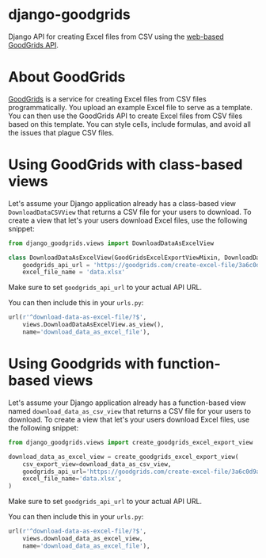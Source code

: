 # django-goodgrids
Django API for creating Excel files from CSV using the [web-based GoodGrids API](https://goodgrids.com).

# About GoodGrids

[GoodGrids](https://goodgrids.com) is a service for creating Excel files from CSV files programmatically. You upload an example Excel file to serve as a template. You can then use the GoodGrids API to create Excel files from CSV files based on this template. You can style cells, include formulas, and avoid all the issues that plague CSV files.

# Using GoodGrids with class-based views

Let's assume your Django application already has a class-based view `DownloadDataCSVView` that returns a CSV file for your users to download. To create a view that let's your users download Excel files, use the following snippet:

```python
from django_goodgrids.views import DownloadDataAsExcelView

class DownloadDataAsExcelView(GoodGridsExcelExportViewMixin, DownloadDataCSVView):
    goodgrids_api_url = 'https://goodgrids.com/create-excel-file/3a6c0d9ac7c74d'
    excel_file_name = 'data.xlsx'
```

Make sure to set `goodgrids_api_url` to your actual API URL.

You can then include this in your `urls.py`:

```python
url(r'^download-data-as-excel-file/?$',
    views.DownloadDataAsExcelView.as_view(),
    name='download_data_as_excel_file'),
```

# Using Goodgrids with function-based views

Let's assume your Django application already has a function-based view named `download_data_as_csv_view` that returns a CSV file for your users to download. To create a view that let's your users download Excel files, use the following snippet:

```python
from django_goodgrids.views import create_goodgrids_excel_export_view

download_data_as_excel_view = create_goodgrids_excel_export_view(
    csv_export_view=download_data_as_csv_view,
    goodgrids_api_url='https://goodgrids.com/create-excel-file/3a6c0d9ac7c74d',
    excel_file_name='data.xlsx',
)
```

Make sure to set `goodgrids_api_url` to your actual API URL.

You can then include this in your `urls.py`:

```python
url(r'^download-data-as-excel-file/?$',
    views.download_data_as_excel_view,
    name='download_data_as_excel_file'),
```


